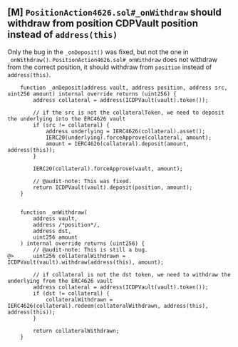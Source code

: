 ## [M] `PositionAction4626.sol#_onWithdraw` should withdraw from position CDPVault position instead of `address(this)`

Only the bug in the `_onDeposit()` was fixed, but not the one in `_onWithdraw()`. `PositionAction4626.sol#_onWithdraw` does not withdraw from the correct position, it should withdraw from `position` instead of `address(this)`.

```solidity
    function _onDeposit(address vault, address position, address src, uint256 amount) internal override returns (uint256) {
        address collateral = address(ICDPVault(vault).token());

        // if the src is not the collateralToken, we need to deposit the underlying into the ERC4626 vault
        if (src != collateral) {
            address underlying = IERC4626(collateral).asset();
            IERC20(underlying).forceApprove(collateral, amount);
            amount = IERC4626(collateral).deposit(amount, address(this));
        }

        IERC20(collateral).forceApprove(vault, amount);

        // @audit-note: This was fixed.
        return ICDPVault(vault).deposit(position, amount);
    }


    function _onWithdraw(
        address vault,
        address /*position*/,
        address dst,
        uint256 amount
    ) internal override returns (uint256) {
        // @audit-note: This is still a bug.
@>      uint256 collateralWithdrawn = ICDPVault(vault).withdraw(address(this), amount);

        // if collateral is not the dst token, we need to withdraw the underlying from the ERC4626 vault
        address collateral = address(ICDPVault(vault).token());
        if (dst != collateral) {
            collateralWithdrawn = IERC4626(collateral).redeem(collateralWithdrawn, address(this), address(this));
        }

        return collateralWithdrawn;
    }
```



